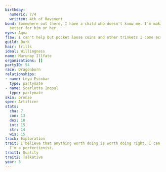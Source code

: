 ```yaml
---
birthday:
  numeric: 7/4
  written: 4th of Ravenent
bond: Somewhere out there, I have a child who doesn't know me. I'm making the world
  better for him or her.
eyes: Aqua
flaw: I can't help but pocket loose coins and other trinkets I come across.
guild: Burk
hair: frills
ideal: Willingness
name: Murunay Illfate
organizations: []
partyID: 54
race: Dragonborn
relationships:
- name: Leya Escobar
  type: partymate
- name: Scarlotta Inqoul
  type: partymate
skin: bronze
spec: Artificer
stats:
  cha: 7
  con: 13
  dex: 10
  int: 15
  str: 14
  wis: 15
track: Exploration
trait: I believe that anything worth doing is worth doing right. I can't help it-
  I'm a perfectionist.
trait1: Quality
trait2: Talkative
year: 3
---
```

